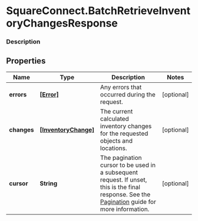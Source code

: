 # SquareConnect.BatchRetrieveInventoryChangesResponse

### Description



## Properties
Name | Type | Description | Notes
------------ | ------------- | ------------- | -------------
**errors** | [**[Error]**](Error.md) | Any errors that occurred during the request. | [optional] 
**changes** | [**[InventoryChange]**](InventoryChange.md) | The current calculated inventory changes for the requested objects and locations. | [optional] 
**cursor** | **String** | The pagination cursor to be used in a subsequent request. If unset, this is the final response. See the [Pagination](https://developer.squareup.com/docs/docs/working-with-apis/pagination) guide for more information. | [optional] 


